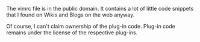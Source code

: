The vimrc file is in the public domain. It contains a lot of little code snippets that I found on Wikis and Blogs on the web anyway.

Of course, I can't claim ownership of the plug-in code. Plug-in code remains under the license of the respective plug-ins.
